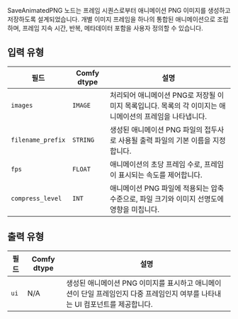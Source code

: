 
SaveAnimatedPNG 노드는 프레임 시퀀스로부터 애니메이션 PNG 이미지를 생성하고 저장하도록 설계되었습니다. 개별 이미지 프레임을 하나의 통합된 애니메이션으로 조립하며, 프레임 지속 시간, 반복, 메타데이터 포함을 사용자 정의할 수 있습니다.

## 입력 유형

| 필드             | Comfy dtype | 설명                                                                         |
|-------------------|-------------|-------------------------------------------------------------------------------------|
| `images`          | `IMAGE`     | 처리되어 애니메이션 PNG로 저장될 이미지 목록입니다. 목록의 각 이미지는 애니메이션의 프레임을 나타냅니다. |
| `filename_prefix` | `STRING`    | 생성된 애니메이션 PNG 파일의 접두사로 사용될 출력 파일의 기본 이름을 지정합니다. |
| `fps`             | `FLOAT`     | 애니메이션의 초당 프레임 수로, 프레임이 표시되는 속도를 제어합니다. |
| `compress_level`  | `INT`       | 애니메이션 PNG 파일에 적용되는 압축 수준으로, 파일 크기와 이미지 선명도에 영향을 미칩니다. |

## 출력 유형

| 필드 | Comfy dtype | 설명                                                                       |
|-------|-------------|-----------------------------------------------------------------------------------|
| `ui`  | N/A         | 생성된 애니메이션 PNG 이미지를 표시하고 애니메이션이 단일 프레임인지 다중 프레임인지 여부를 나타내는 UI 컴포넌트를 제공합니다. |

